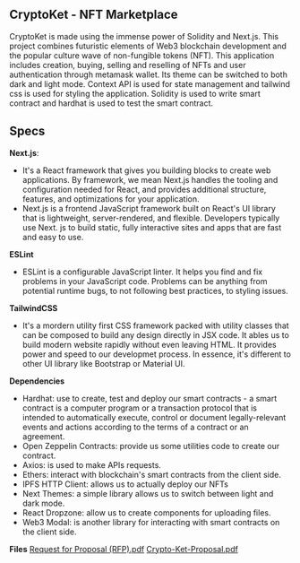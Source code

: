 ## CryptoKet - NFT Marketplace
CryptoKet is made using the immense power of Solidity and Next.js. This project combines futuristic elements of Web3 blockchain development and the popular culture wave of non-fungible tokens (NFT). This application includes creation, buying, selling and reselling of NFTs and user authentication through metamask wallet. Its theme can be switched to both dark and light mode. Context API is used for state management and tailwind css is used for styling the application. Solidity is used to write smart contract and hardhat is used to test the smart contract.

## Specs
**Next.js**:
- It's a React framework that gives you building blocks to create web applications. By framework, we mean Next.js handles the tooling and configuration needed for React, and provides additional structure, features, and optimizations for your application.
- Next.js is a frontend JavaScript framework built on React's UI library that is lightweight, server-rendered, and flexible. Developers typically use Next. js to build static, fully interactive sites and apps that are fast and easy to use.

**ESLint**
- ESLint is a configurable JavaScript linter. It helps you find and fix problems in your JavaScript code. Problems can be anything from potential runtime bugs, to not following best practices, to styling issues.

**TailwindCSS**
- It's a mordern utility first CSS framework packed with utility classes that can be composed to build any design directly in JSX code. It ables us to build modern website rapidly without even leaving HTML. It provides power and speed to our developmet process. In essence, it's different to other UI library like Bootstrap or Material UI.

**Dependencies**
- Hardhat: use to create, test and deploy our smart contracts - a smart contract is a computer program or a transaction protocol that is intended to automatically execute, control or document legally-relevant events and actions according to the terms of a contract or an agreement.
- Open Zeppelin Contracts: provide us some utilities code to create our contract.
- Axios: is used to make APIs requests.
- Ethers: interact with blockchain's smart contracts from the client side.
- IPFS HTTP Client: allows us to actually deploy our NFTs
- Next Themes: a simple library allows us to switch between light and dark mode.
- React Dropzone: allow us to create components for uploading files.
- Web3 Modal: is another library for interacting with smart contracts on the client side.

**Files**
[Request for Proposal (RFP).pdf](https://github.com/jaytintran/cryptoket/files/10069915/Request.for.Proposal.RFP.pdf)
[Crypto-Ket-Proposal.pdf](https://github.com/jaytintran/cryptoket/files/10069919/Crypto-Ket-Proposal.pdf)


